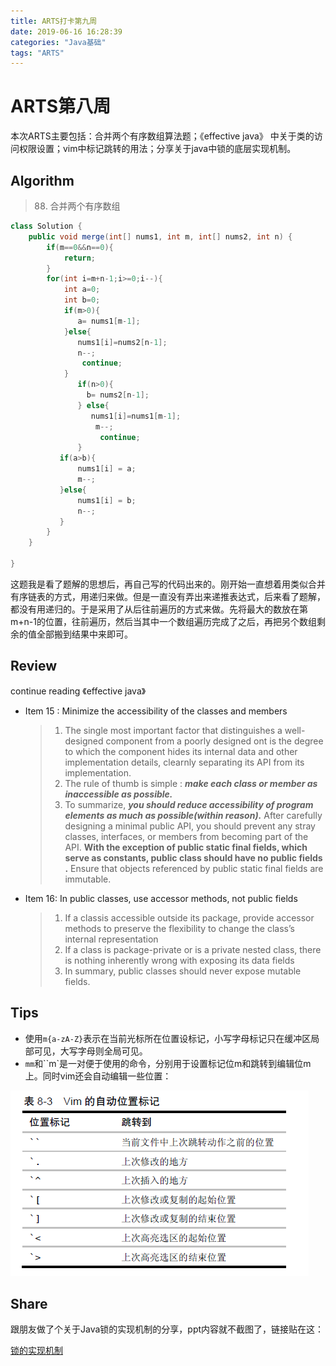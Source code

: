 ```yaml
---
title: ARTS打卡第九周
date: 2019-06-16 16:28:39
categories: "Java基础"
tags: "ARTS"
---
```


# ARTS第八周

本次ARTS主要包括：合并两个有序数组算法题；《effective java》 中关于类的访问权限设置；vim中标记跳转的用法；分享关于java中锁的底层实现机制。

<!--more-->

## Algorithm

> 88. 合并两个有序数组

```java
class Solution {
    public void merge(int[] nums1, int m, int[] nums2, int n) {
        if(m==0&&n==0){
            return;
        }
        for(int i=m+n-1;i>=0;i--){
            int a=0;
            int b=0;
            if(m>0){
               a= nums1[m-1]; 
            }else{
               nums1[i]=nums2[n-1];
               n--;
                continue;
            }
               if(n>0){
                 b= nums2[n-1];  
               } else{
                  nums1[i]=nums1[m-1];
                   m--;
                    continue;
               }
           if(a>b){
               nums1[i] = a;
               m--;
           }else{
               nums1[i] = b;
               n--;
           }
        }
    }
    
}
```

这题我是看了题解的思想后，再自己写的代码出来的。刚开始一直想着用类似合并有序链表的方式，用递归来做。但是一直没有弄出来递推表达式，后来看了题解，都没有用递归的。于是采用了从后往前遍历的方式来做。先将最大的数放在第m+n-1的位置，往前遍历，然后当其中一个数组遍历完成了之后，再把另个数组剩余的值全部搬到结果中来即可。

## Review

continue reading 《effective java》

- Item 15 : Minimize the accessibility of the classes and members

  > 1. The single most important factor that distinguishes a well-designed component from a poorly designed ont is the degree to which the component hides its internal data and other implementation details, clearnly separating its API from its implementation.
  > 2. The rule of thumb is simple : ***make each class or member as inaccessible as possible.***
  > 3. To summarize, ***you should reduce accessibility of program elements as much as possible(within reason).*** After carefully designing a minimal public API, you should prevent any stray classes, interfaces, or members from becoming part of the API. **With the exception of public static final fields, which serve as constants, public class should have no public fields .** Ensure that objects referenced by public static final fields are immutable.

- Item 16: In public classes, use accessor methods, not public fields

  > 1. If a classis accessible outside its package, provide accessor methods to preserve the flexibility to change the class’s internal representation
  > 2. If a class is package-private or is a private nested class, there is nothing inherently wrong with exposing its data fields
  > 3. In summary, public classes should never expose mutable fields.

## Tips

- 使用`m{a-zA-Z}`表示在当前光标所在位置设标记，小写字母标记只在缓冲区局部可见，大写字母则全局可见。
- `mm`和``m`是一对便于使用的命令，分别用于设置标记位m和跳转到编辑位m上。同时vim还会自动编辑一些位置：

![](ARTS-9\微信截图_20190616213221.png)

## Share

跟朋友做了个关于Java锁的实现机制的分享，ppt内容就不截图了，链接贴在这：

[锁的实现机制](https://github.com/Banana1995/PersonRepo/tree/master/Document/ShareDoc)